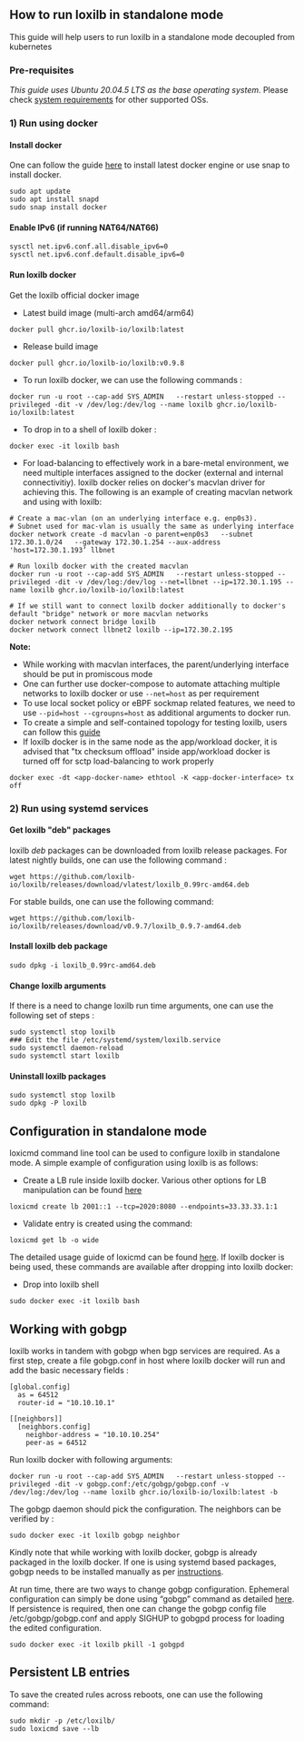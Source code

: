 ## How to run loxilb in standalone mode

This guide will help users to run loxilb in a standalone mode decoupled from kubernetes

### Pre-requisites 

*This guide uses Ubuntu 20.04.5 LTS as the base operating system*. Please check [system requirements](https://docs.loxilb.io/latest/requirements/) for other supported OSs.

### 1) Run using docker

#### Install docker    

One can follow the guide [here](https://docs.docker.com/engine/install/ubuntu/) to install latest docker engine or use snap to install docker.
```
sudo apt update
sudo apt install snapd
sudo snap install docker
```
#### Enable IPv6 (if running NAT64/NAT66)   
```
sysctl net.ipv6.conf.all.disable_ipv6=0
sysctl net.ipv6.conf.default.disable_ipv6=0
```
#### Run loxilb docker

Get the loxilb official docker image    

* Latest build image (multi-arch amd64/arm64)   
```
docker pull ghcr.io/loxilb-io/loxilb:latest
```   

* Release build image   
```
docker pull ghcr.io/loxilb-io/loxilb:v0.9.8
``` 

* To run loxilb docker, we can use the following commands :   

```
docker run -u root --cap-add SYS_ADMIN   --restart unless-stopped --privileged -dit -v /dev/log:/dev/log --name loxilb ghcr.io/loxilb-io/loxilb:latest
```

* To drop in to a shell of loxilb doker :   

```
docker exec -it loxilb bash
```

* For load-balancing to effectively work in a bare-metal environment, we need multiple interfaces assigned to the docker (external and internal connectivitiy). loxilb docker relies on docker's macvlan driver for achieving this. The following is an example of creating macvlan network and using with loxilb:   

```
# Create a mac-vlan (on an underlying interface e.g. enp0s3).
# Subnet used for mac-vlan is usually the same as underlying interface
docker network create -d macvlan -o parent=enp0s3   --subnet 172.30.1.0/24   --gateway 172.30.1.254 --aux-address 'host=172.30.1.193’ llbnet

# Run loxilb docker with the created macvlan 
docker run -u root --cap-add SYS_ADMIN   --restart unless-stopped --privileged -dit -v /dev/log:/dev/log --net=llbnet --ip=172.30.1.195 --name loxilb ghcr.io/loxilb-io/loxilb:latest

# If we still want to connect loxilb docker additionally to docker's default "bridge" network or more macvlan networks
docker network connect bridge loxilb
docker network connect llbnet2 loxilb --ip=172.30.2.195
```

<b>Note:</b>    

* While working with macvlan interfaces, the parent/underlying interface should be put in promiscous mode     
* One can further use docker-compose to automate attaching multiple networks to loxilb docker or use ```--net=host``` as per requirement
* To use local socket policy or eBPF sockmap related features, we need to use ```--pid=host --cgroupns=host``` as additional arguments to docker run.   
* To create a simple and self-contained topology for testing loxilb, users can follow this [guide](simple_topo.md)   
* If loxilb docker is in the same node as the app/workload docker, it is advised that "tx checksum offload" inside app/workload docker is turned off for sctp load-balancing to work properly   
```
docker exec -dt <app-docker-name> ethtool -K <app-docker-interface> tx off
```
### 2) Run using systemd services

#### Get loxilb "deb" packages

loxilb *deb* packages can be downloaded from loxilb release packages. For latest nightly builds, one can use the following command :

```
wget https://github.com/loxilb-io/loxilb/releases/download/vlatest/loxilb_0.99rc-amd64.deb
```

For stable builds, one can use the following command:

```
wget https://github.com/loxilb-io/loxilb/releases/download/v0.9.7/loxilb_0.9.7-amd64.deb
```
#### Install loxilb deb package
```
sudo dpkg -i loxilb_0.99rc-amd64.deb
```
#### Change loxilb arguments 

If there is a need to change loxilb run time arguments, one can use the following set of steps :

```
sudo systemctl stop loxilb
### Edit the file /etc/systemd/system/loxilb.service
sudo systemctl daemon-reload
sudo systemctl start loxilb
```
#### Uninstall loxilb packages

```
sudo systemctl stop loxilb
sudo dpkg -P loxilb
```
## Configuration in standalone mode   

loxicmd command line tool can be used to configure loxilb in standalone mode. A simple example of configuration using loxilb is as follows:   

* Create a LB rule inside loxilb docker. Various other options for LB manipulation can be found [here](https://github.com/loxilb-io/loxilbdocs/blob/main/docs/cmd.md#load-balancer)    
```
loxicmd create lb 2001::1 --tcp=2020:8080 --endpoints=33.33.33.1:1
```
* Validate entry is created using the command:    
```
loxicmd get lb -o wide
```

The detailed usage guide of loxicmd can be found [here](https://loxilb-io.github.io/loxilbdocs/cmd/). If loxilb docker is being used, these commands are available after dropping into loxilb docker:   

* Drop into loxilb shell   
```
sudo docker exec -it loxilb bash
```
## Working with gobgp

loxilb works in tandem with gobgp when bgp services  are required. As a first step, create a file gobgp.conf in host where loxilb docker will run and add the basic necessary fields :   

```
[global.config]
  as = 64512
  router-id = "10.10.10.1"

[[neighbors]]
  [neighbors.config]
    neighbor-address = "10.10.10.254"
    peer-as = 64512
```

Run loxilb docker with following arguments:   
```
docker run -u root --cap-add SYS_ADMIN   --restart unless-stopped --privileged -dit -v gobgp.conf:/etc/gobgp/gobgp.conf -v /dev/log:/dev/log --name loxilb ghcr.io/loxilb-io/loxilb:latest -b 
```

The gobgp daemon should pick the configuration. The neighbors can be verified by :   

```
sudo docker exec -it loxilb gobgp neighbor
```

Kindly note that while working with loxilb docker, gobgp is already packaged in the loxilb docker. If one is using systemd based packages, gobgp needs to be installed manually as per [instructions](https://github.com/osrg/gobgp?tab=readme-ov-file). 

At run time, there are two ways to change gobgp configuration. Ephemeral configuration can simply be done using “gobgp” command as detailed [here](https://github.com/osrg/gobgp/blob/master/docs/sources/cli-operations.md). If persistence is required, then one can change the gobgp config file /etc/gobgp/gobgp.conf and apply SIGHUP to gobgpd process for loading the edited configuration.   

```
sudo docker exec -it loxilb pkill -1 gobgpd
```
## Persistent LB entries

To save the created rules across reboots, one can use the following command:    

```
sudo mkdir -p /etc/loxilb/
sudo loxicmd save --lb
```





